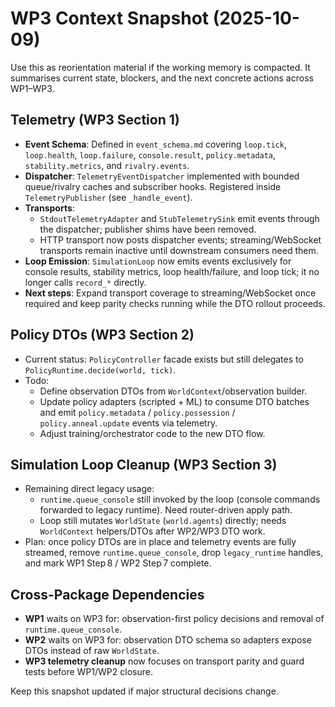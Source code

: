 # WP3 Context Snapshot (2025-10-09)

Use this as reorientation material if the working memory is compacted. It summarises current state, blockers, and the next concrete actions across WP1–WP3.

## Telemetry (WP3 Section 1)

- **Event Schema**: Defined in `event_schema.md` covering `loop.tick`, `loop.health`, `loop.failure`, `console.result`, `policy.metadata`, `stability.metrics`, and `rivalry.events`.
- **Dispatcher**: `TelemetryEventDispatcher` implemented with bounded queue/rivalry caches and subscriber hooks. Registered inside `TelemetryPublisher` (see `_handle_event`).
- **Transports**:
  - `StdoutTelemetryAdapter` and `StubTelemetrySink` emit events through the dispatcher; publisher shims have been removed.
  - HTTP transport now posts dispatcher events; streaming/WebSocket transports remain inactive until downstream consumers need them.
- **Loop Emission**: `SimulationLoop` now emits events exclusively for console results, stability metrics, loop health/failure, and loop tick; it no longer calls `record_*` directly.
- **Next steps**: Expand transport coverage to streaming/WebSocket once required and keep parity checks running while the DTO rollout proceeds.

## Policy DTOs (WP3 Section 2)

- Current status: `PolicyController` facade exists but still delegates to `PolicyRuntime.decide(world, tick)`.
- Todo:
  - Define observation DTOs from `WorldContext`/observation builder.
  - Update policy adapters (scripted + ML) to consume DTO batches and emit `policy.metadata` / `policy.possession` / `policy.anneal.update` events via telemetry.
  - Adjust training/orchestrator code to the new DTO flow.

## Simulation Loop Cleanup (WP3 Section 3)

- Remaining direct legacy usage:
  - `runtime.queue_console` still invoked by the loop (console commands forwarded to legacy runtime). Need router-driven apply path.
  - Loop still mutates `WorldState` (`world.agents`) directly; needs `WorldContext` helpers/DTOs after WP2/WP3 DTO work.
- Plan: once policy DTOs are in place and telemetry events are fully streamed, remove `runtime.queue_console`, drop `legacy_runtime` handles, and mark WP1 Step 8 / WP2 Step 7 complete.

## Cross-Package Dependencies

- **WP1** waits on WP3 for: observation-first policy decisions and removal of `runtime.queue_console`.
- **WP2** waits on WP3 for: observation DTO schema so adapters expose DTOs instead of raw `WorldState`.
- **WP3 telemetry cleanup** now focuses on transport parity and guard tests before WP1/WP2 closure.

Keep this snapshot updated if major structural decisions change.
